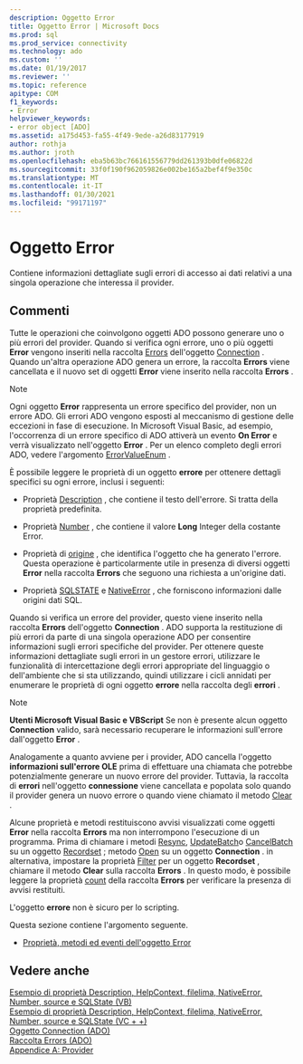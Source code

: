 ```yaml
---
description: Oggetto Error
title: Oggetto Error | Microsoft Docs
ms.prod: sql
ms.prod_service: connectivity
ms.technology: ado
ms.custom: ''
ms.date: 01/19/2017
ms.reviewer: ''
ms.topic: reference
apitype: COM
f1_keywords:
- Error
helpviewer_keywords:
- error object [ADO]
ms.assetid: a175d453-fa55-4f49-9ede-a26d83177919
author: rothja
ms.author: jroth
ms.openlocfilehash: eba5b63bc766161556779dd261393b0dfe06822d
ms.sourcegitcommit: 33f0f190f962059826e002be165a2bef4f9e350c
ms.translationtype: MT
ms.contentlocale: it-IT
ms.lasthandoff: 01/30/2021
ms.locfileid: "99171197"
---
```

# <a name="error-object"></a>Oggetto Error
Contiene informazioni dettagliate sugli errori di accesso ai dati relativi a una singola operazione che interessa il provider.  
  
## <a name="remarks"></a>Commenti  
 Tutte le operazioni che coinvolgono oggetti ADO possono generare uno o più errori del provider. Quando si verifica ogni errore, uno o più oggetti **Error** vengono inseriti nella raccolta [Errors](../../../ado/reference/ado-api/errors-collection-ado.md) dell'oggetto [Connection](../../../ado/reference/ado-api/connection-object-ado.md) . Quando un'altra operazione ADO genera un errore, la raccolta **Errors** viene cancellata e il nuovo set di oggetti **Error** viene inserito nella raccolta **Errors** .  
  
> [!NOTE]
>  Ogni oggetto **Error** rappresenta un errore specifico del provider, non un errore ADO. Gli errori ADO vengono esposti al meccanismo di gestione delle eccezioni in fase di esecuzione. In Microsoft Visual Basic, ad esempio, l'occorrenza di un errore specifico di ADO attiverà un evento **On Error** e verrà visualizzato nell'oggetto **Error** . Per un elenco completo degli errori ADO, vedere l'argomento [ErrorValueEnum](../../../ado/reference/ado-api/errorvalueenum.md) .  
  
 È possibile leggere le proprietà di un oggetto **errore** per ottenere dettagli specifici su ogni errore, inclusi i seguenti:  
  
-   Proprietà [Description](../../../ado/reference/ado-api/description-property.md) , che contiene il testo dell'errore. Si tratta della proprietà predefinita.  
  
-   Proprietà [Number](../../../ado/reference/ado-api/number-property-ado.md) , che contiene il valore **Long** Integer della costante Error.  
  
-   Proprietà di [origine](../../../ado/reference/ado-api/source-property-ado-error.md) , che identifica l'oggetto che ha generato l'errore. Questa operazione è particolarmente utile in presenza di diversi oggetti **Error** nella raccolta **Errors** che seguono una richiesta a un'origine dati.  
  
-   Proprietà [SQLSTATE](../../../ado/reference/ado-api/sqlstate-property.md) e [NativeError](../../../ado/reference/ado-api/nativeerror-property-ado.md) , che forniscono informazioni dalle origini dati SQL.  
  
 Quando si verifica un errore del provider, questo viene inserito nella raccolta **Errors** dell'oggetto **Connection** . ADO supporta la restituzione di più errori da parte di una singola operazione ADO per consentire informazioni sugli errori specifiche del provider. Per ottenere queste informazioni dettagliate sugli errori in un gestore errori, utilizzare le funzionalità di intercettazione degli errori appropriate del linguaggio o dell'ambiente che si sta utilizzando, quindi utilizzare i cicli annidati per enumerare le proprietà di ogni oggetto **errore** nella raccolta degli **errori** .  
  
> [!NOTE]
>  **Utenti Microsoft Visual Basic e VBScript** Se non è presente alcun oggetto **Connection** valido, sarà necessario recuperare le informazioni sull'errore dall'oggetto **Error** .  
  
 Analogamente a quanto avviene per i provider, ADO cancella l'oggetto **informazioni sull'errore OLE** prima di effettuare una chiamata che potrebbe potenzialmente generare un nuovo errore del provider. Tuttavia, la raccolta di **errori** nell'oggetto **connessione** viene cancellata e popolata solo quando il provider genera un nuovo errore o quando viene chiamato il metodo [Clear](../../../ado/reference/ado-api/clear-method-ado.md) .  
  
 Alcune proprietà e metodi restituiscono avvisi visualizzati come oggetti **Error** nella raccolta **Errors** ma non interrompono l'esecuzione di un programma. Prima di chiamare i metodi [Resync](../../../ado/reference/ado-api/resync-method.md), [UpdateBatch](../../../ado/reference/ado-api/updatebatch-method.md)o [CancelBatch](../../../ado/reference/ado-api/cancelbatch-method-ado.md) su un oggetto [Recordset](../../../ado/reference/ado-api/recordset-object-ado.md) ; metodo [Open](../../../ado/reference/ado-api/open-method-ado-connection.md) su un oggetto **Connection** . in alternativa, impostare la proprietà [Filter](../../../ado/reference/ado-api/filter-property.md) per un oggetto **Recordset** , chiamare il metodo **Clear** sulla raccolta **Errors** . In questo modo, è possibile leggere la proprietà [count](../../../ado/reference/ado-api/count-property-ado.md) della raccolta **Errors** per verificare la presenza di avvisi restituiti.  
  
 L'oggetto **errore** non è sicuro per lo scripting.  
  
 Questa sezione contiene l'argomento seguente.  
  
-   [Proprietà, metodi ed eventi dell'oggetto Error](../../../ado/reference/ado-api/error-object-properties-methods-and-events.md)  
  
## <a name="see-also"></a>Vedere anche  
 [Esempio di proprietà Description, HelpContext, filelima, NativeError, Number, source e SQLState (VB)](../../../ado/reference/ado-api/description-helpcontext-helpfile-nativeerror-number-source-example-vb.md)   
 [Esempio di proprietà Description, HelpContext, filelima, NativeError, Number, source e SQLState (VC + +)](../../../ado/reference/ado-api/description-helpcontext-helpfile-nativeerror-number-source-example-vc.md)   
 [Oggetto Connection (ADO)](../../../ado/reference/ado-api/connection-object-ado.md)   
 [Raccolta Errors (ADO)](../../../ado/reference/ado-api/errors-collection-ado.md)   
 [Appendice A: Provider](../../../ado/guide/appendixes/appendix-a-providers.md)
